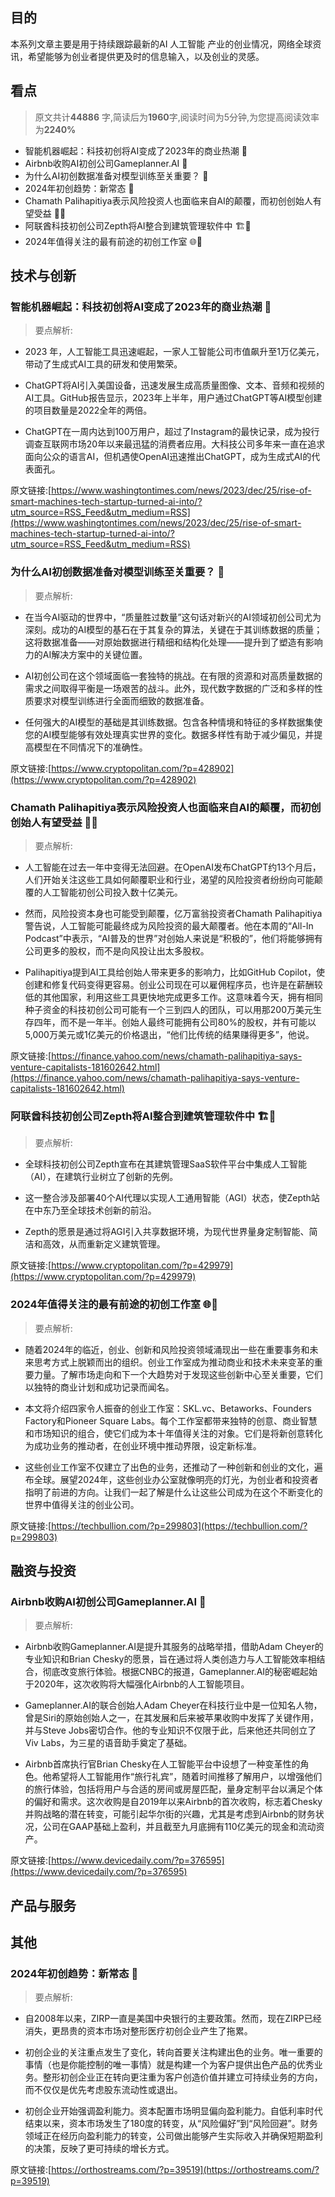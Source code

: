 

## 目的
本系列文章主要是用于持续跟踪最新的AI 人工智能 产业的创业情况，网络全球资讯，希望能够为创业者提供更及时的信息输入，以及创业的灵感。
## 看点
> 原文共计**44886** 字,简读后为**1960**字,阅读时间为5分钟,为您提高阅读效率为**2240%**


- 智能机器崛起：科技初创将AI变成了2023年的商业热潮 🚀
- Airbnb收购AI初创公司Gameplanner.AI 🤝
- 为什么AI初创数据准备对模型训练至关重要？ 🧠
- 2024年初创趋势：新常态 🌟
- Chamath Palihapitiya表示风险投资人也面临来自AI的颠覆，而初创创始人有望受益 🔄💡
- 阿联酋科技初创公司Zepth将AI整合到建筑管理软件中 🏗️🤖
- 2024年值得关注的最有前途的初创工作室 🌐👀



## 技术与创新

### 智能机器崛起：科技初创将AI变成了2023年的商业热潮 🚀 

> 要点解析:

- 2023 年，人工智能工具迅速崛起，一家人工智能公司市值飙升至1万亿美元，带动了生成式AI工具的研发和使用繁荣。

- ChatGPT将AI引入美国设备，迅速发展生成高质量图像、文本、音频和视频的AI工具。GitHub报告显示，2023年上半年，用户通过ChatGPT等AI模型创建的项目数量是2022全年的两倍。

- ChatGPT在一周内达到100万用户，超过了Instagram的最快记录，成为投行调查互联网市场20年以来最迅猛的消费者应用。大科技公司多年来一直在追求面向公众的语言AI，但机遇使OpenAI迅速推出ChatGPT，成为生成式AI的代表面孔。

原文链接:[https://www.washingtontimes.com/news/2023/dec/25/rise-of-smart-machines-tech-startup-turned-ai-into/?utm_source=RSS_Feed&utm_medium=RSS](https://www.washingtontimes.com/news/2023/dec/25/rise-of-smart-machines-tech-startup-turned-ai-into/?utm_source=RSS_Feed&utm_medium=RSS)

### 为什么AI初创数据准备对模型训练至关重要？ 🧠 

> 要点解析:

- 在当今AI驱动的世界中，“质量胜过数量”这句话对新兴的AI领域初创公司尤为深刻。成功的AI模型的基石在于其复杂的算法，关键在于其训练数据的质量；这将数据准备——对原始数据进行精细和结构化处理——提升到了塑造有影响力的AI解决方案中的关键位置。

- AI初创公司在这个领域面临一套独特的挑战。在有限的资源和对高质量数据的需求之间取得平衡是一场艰苦的战斗。此外，现代数字数据的广泛和多样的性质要求对模型训练进行全面而细致的数据准备。

- 任何强大的AI模型的基础是其训练数据。包含各种情境和特征的多样数据集使您的AI模型能够有效处理真实世界的变化。数据多样性有助于减少偏见，并提高模型在不同情况下的准确性。

原文链接:[https://www.cryptopolitan.com/?p=428902](https://www.cryptopolitan.com/?p=428902)

### Chamath Palihapitiya表示风险投资人也面临来自AI的颠覆，而初创创始人有望受益 🔄💡 

> 要点解析:

- 人工智能在过去一年中变得无法回避。在OpenAI发布ChatGPT约13个月后，人们开始关注这些工具如何颠覆职业和行业，渴望的风险投资者纷纷向可能颠覆的人工智能初创公司投入数十亿美元。

- 然而，风险投资本身也可能受到颠覆，亿万富翁投资者Chamath Palihapitiya警告说，人工智能可能最终成为风险投资的最大颠覆者。他在本周的“All-In Podcast”中表示，“AI普及的世界”对创始人来说是“积极的”，他们将能够拥有公司更多的股权，而不是向风投让出太多股权。

- Palihapitiya提到AI工具给创始人带来更多的影响力，比如GitHub Copilot，使创建和修复代码变得更容易。创业公司现在可以雇佣程序员，也许是在薪酬较低的其他国家，利用这些工具更快地完成更多工作。这意味着今天，拥有相同种子资金的科技初创公司可能有一个三到四人的团队，可以用那200万美元生存四年，而不是一年半。创始人最终可能拥有公司80%的股权，并有可能以5,000万美元或1亿美元的价格退出，“他们比传统的结果赚得更多”，他说。

原文链接:[https://finance.yahoo.com/news/chamath-palihapitiya-says-venture-capitalists-181602642.html](https://finance.yahoo.com/news/chamath-palihapitiya-says-venture-capitalists-181602642.html)

### 阿联酋科技初创公司Zepth将AI整合到建筑管理软件中 🏗️🤖 

> 要点解析:

- 全球科技初创公司Zepth宣布在其建筑管理SaaS软件平台中集成人工智能（AI），在建筑行业树立了创新的先例。

- 这一整合涉及部署40个AI代理以实现人工通用智能（AGI）状态，使Zepth站在中东乃至全球技术创新的前沿。

- Zepth的愿景是通过将AGI引入共享数据环境，为现代世界量身定制智能、简洁和高效，从而重新定义建筑管理。

原文链接:[https://www.cryptopolitan.com/?p=429979](https://www.cryptopolitan.com/?p=429979)

### 2024年值得关注的最有前途的初创工作室 🌐👀 

> 要点解析:

- 随着2024年的临近，创业、创新和风险投资领域涌现出一些在重要事务和未来思考方式上脱颖而出的组织。创业工作室成为推动商业和技术未来变革的重要力量。了解市场走向和下一个大趋势对于发现这些创新中心至关重要，它们以独特的商业计划和成功记录而闻名。

- 本文将介绍四家令人振奋的创业工作室：SKL.vc、Betaworks、Founders Factory和Pioneer Square Labs。每个工作室都带来独特的创意、商业智慧和市场知识的组合，使它们成为本十年值得关注的对象。它们是将新创意转化为成功业务的推动者，在创业环境中推动界限，设定新标准。

- 这些创业工作室不仅建立了出色的业务，还推动了一种创新和创业的文化，遍布全球。展望2024年，这些创业办公室就像明亮的灯光，为创业者和投资者指明了前进的方向。让我们一起了解是什么让这些公司成为在这个不断变化的世界中值得关注的创业公司。

原文链接:[https://techbullion.com/?p=299803](https://techbullion.com/?p=299803)

## 融资与投资

### Airbnb收购AI初创公司Gameplanner.AI 🤝 

>要点解析:

- Airbnb收购Gameplanner.AI是提升其服务的战略举措，借助Adam Cheyer的专业知识和Brian Chesky的愿景，旨在通过将人类创造力与人工智能效率相结合，彻底改变旅行体验。根据CNBC的报道，Gameplanner.AI的秘密崛起始于2020年，这次收购将大幅强化Airbnb的人工智能项目。

- Gameplanner.AI的联合创始人Adam Cheyer在科技行业中是一位知名人物，曾是Siri的原始创始人之一，在其发展和后来被苹果收购中发挥了关键作用，并与Steve Jobs密切合作。他的专业知识不仅限于此，后来他还共同创立了Viv Labs，为三星的语音助手奠定了基础。

- Airbnb首席执行官Brian Chesky在人工智能平台中设想了一种变革性的角色。他希望将人工智能用作“旅行礼宾”，随着时间推移了解用户，以增强他们的旅行体验，包括将用户与合适的房间或房屋匹配，量身定制平台以满足个体的偏好和需求。这次收购是自2019年以来Airbnb的首次收购，标志着Chesky并购战略的潜在转变，可能引起华尔街的兴趣，尤其是考虑到Airbnb的财务状况，公司在GAAP基础上盈利，并且截至九月底拥有110亿美元的现金和流动资产。

原文链接:[https://www.devicedaily.com/?p=376595](https://www.devicedaily.com/?p=376595)

## 产品与服务

## 其他

### 2024年初创趋势：新常态 🌟 

> 要点解析:

- 自2008年以来，ZIRP一直是美国中央银行的主要政策。然而，现在ZIRP已经消失，更昂贵的资本市场对整形医疗初创企业产生了拖累。

- 初创企业的关注重点发生了变化，转向首要关注构建出色的业务。唯一重要的事情（也是你能控制的唯一事情）就是构建一个为客户提供出色产品的优秀业务。整形初创企业正在转向更注重为客户创造价值并建立可持续业务的方向，而不仅仅是优先考虑股东流动性或退出。

- 初创企业开始强调盈利能力。资本配置市场明显偏向盈利能力。自低利率时代结束以来，资本市场发生了180度的转变，从“风险偏好”到“风险回避”。财务领域正在经历向盈利能力的转变，公司做出能够产生实际收入并确保短期盈利的决策，反映了更可持续的增长方式。

原文链接:[https://orthostreams.com/?p=39519](https://orthostreams.com/?p=39519)

